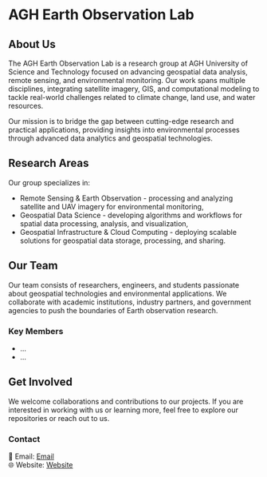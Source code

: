 # AGH Earth Observation Lab

## About Us

The AGH Earth Observation Lab is a research group at AGH University of Science and Technology focused on advancing geospatial data analysis, remote sensing, and environmental monitoring. Our work spans multiple disciplines, integrating satellite imagery, GIS, and computational modeling to tackle real-world challenges related to climate change, land use, and water resources.

Our mission is to bridge the gap between cutting-edge research and practical applications, providing insights into environmental processes through advanced data analytics and geospatial technologies.

## Research Areas

Our group specializes in:

- Remote Sensing & Earth Observation - processing and analyzing satellite and UAV imagery for environmental monitoring,
- Geospatial Data Science - developing algorithms and workflows for spatial data processing, analysis, and visualization,
- Geospatial Infrastructure & Cloud Computing - deploying scalable solutions for geospatial data storage, processing, and sharing.

## Our Team

Our team consists of researchers, engineers, and students passionate about geospatial technologies and environmental applications. We collaborate with academic institutions, industry partners, and government agencies to push the boundaries of Earth observation research.

### Key Members

- ...
- ...

## Get Involved

We welcome collaborations and contributions to our projects. If you are interested in working with us or learning more, feel free to explore our repositories or reach out to us.

### Contact

📧 Email: [Email](mailto:your-email@example.com)  
🌐 Website: [Website](https://your-website.com)  